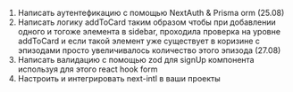1. Написать аутентефикацию c помощью NextAuth & Prisma orm (25.08)
2. Написать логику addToCard таким образом чтобы при добавлении одного и тогоже элемента в sidebar, проходила проверка на уровне addToCard и если такой элемент уже существует в коризине с эпизодами просто увеличивалось количество этого эпизода (27.08)
3. Написать валидацию с помощью zod для signUp компонента используя для этого react hook form 
4. Настроить и интегрировать next-intl в ваши проекты

